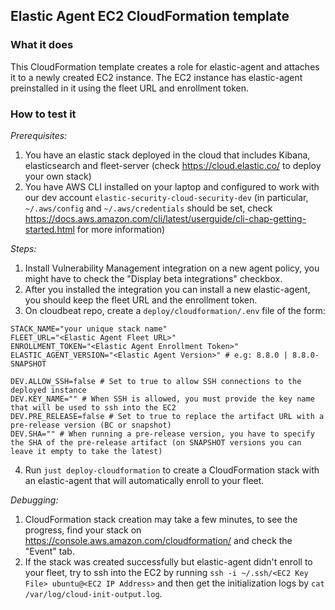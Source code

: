 ## Elastic Agent EC2 CloudFormation template

### What it does
This CloudFormation template creates a role for elastic-agent and attaches it to a newly created EC2 instance.
The EC2 instance has elastic-agent preinstalled in it using the fleet URL and enrollment token.

### How to test it
*Prerequisites:*
1. You have an elastic stack deployed in the cloud that includes Kibana, elasticsearch and fleet-server (check https://cloud.elastic.co/ to deploy your own stack)
2. You have AWS CLI installed on your laptop and configured to work with our dev account `elastic-security-cloud-security-dev` (in particular, `~/.aws/config` and `~/.aws/credentials` should be set, check https://docs.aws.amazon.com/cli/latest/userguide/cli-chap-getting-started.html for more information)

*Steps:*
1. Install Vulnerability Management integration on a new agent policy, you might have to check the "Display beta integrations" checkbox.
2. After you installed the integration you can install a new elastic-agent, you should keep the fleet URL and the enrollment token.
3. On cloudbeat repo, create a `deploy/cloudformation/.env` file of the form:
```
STACK_NAME="your unique stack name"
FLEET_URL="<Elastic Agent Fleet URL>"
ENROLLMENT_TOKEN="<Elastic Agent Enrollment Token>"
ELASTIC_AGENT_VERSION="<Elastic Agent Version>" # e.g: 8.8.0 | 8.8.0-SNAPSHOT

DEV.ALLOW_SSH=false # Set to true to allow SSH connections to the deployed instance
DEV.KEY_NAME="" # When SSH is allowed, you must provide the key name that will be used to ssh into the EC2
DEV.PRE_RELEASE=false # Set to true to replace the artifact URL with a pre-release version (BC or snapshot)
DEV.SHA="" # When running a pre-release version, you have to specify the SHA of the pre-release artifact (on SNAPSHOT versions you can leave it empty to take the latest)
```
4. Run `just deploy-cloudformation` to create a CloudFormation stack with an elastic-agent that will automatically enroll to your fleet.

*Debugging:*
1. CloudFormation stack creation may take a few minutes, to see the progress, find your stack on https://console.aws.amazon.com/cloudformation/ and check the "Event" tab.
2. If the stack was created successfully but elastic-agent didn't enroll to your fleet, try to ssh into the EC2 by running `ssh -i ~/.ssh/<EC2 Key File> ubuntu@<EC2 IP Address>` and then get the initialization logs by `cat /var/log/cloud-init-output.log`.
